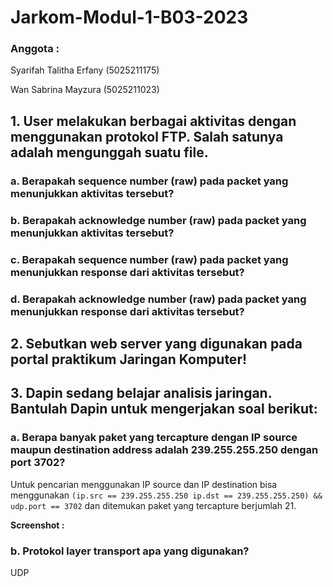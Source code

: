 # Jarkom-Modul-1-B03-2023
### Anggota :
Syarifah Talitha Erfany (5025211175)

Wan Sabrina Mayzura (5025211023)

## 1. User melakukan berbagai aktivitas dengan menggunakan protokol FTP. Salah satunya adalah mengunggah suatu file.
### a. Berapakah sequence number (raw) pada packet yang menunjukkan aktivitas tersebut? 
### b. Berapakah acknowledge number (raw) pada packet yang menunjukkan aktivitas tersebut? 
### c. Berapakah sequence number (raw) pada packet yang menunjukkan response dari aktivitas tersebut?
### d. Berapakah acknowledge number (raw) pada packet yang menunjukkan response dari aktivitas tersebut?

## 2. Sebutkan web server yang digunakan pada portal praktikum Jaringan Komputer!

## 3. Dapin sedang belajar analisis jaringan. Bantulah Dapin untuk mengerjakan soal berikut:

### a. Berapa banyak paket yang tercapture dengan IP source maupun destination address adalah 239.255.255.250 dengan port 3702?
Untuk pencarian menggunakan IP source dan IP destination bisa menggunakan `(ip.src == 239.255.255.250 ip.dst == 239.255.255.250) && udp.port == 3702` dan ditemukan paket yang tercapture berjumlah 21.

**Screenshot :**

### b. Protokol layer transport apa yang digunakan?
UDP

